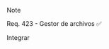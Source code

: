 >[!note]
>Req. 423 - Gestor de archivos ✅
>
>Integrar

<!-- ✅ Este emoji está comentado y no se mostrará --> 